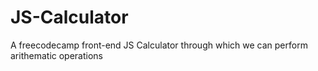 # JS-Calculator
A freecodecamp front-end JS Calculator through which we can perform arithematic operations
